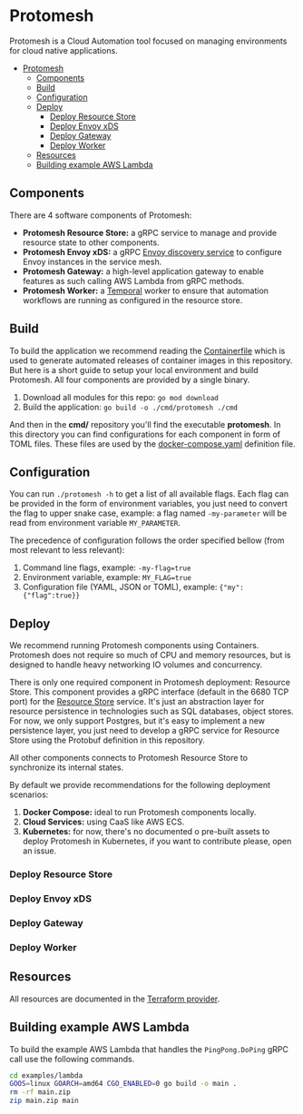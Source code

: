# Protomesh

Protomesh is a Cloud Automation tool focused on managing environments for cloud native applications.

- [Protomesh](#protomesh)
  - [Components](#components)
  - [Build](#build)
  - [Configuration](#configuration)
  - [Deploy](#deploy)
    - [Deploy Resource Store](#deploy-resource-store)
    - [Deploy Envoy xDS](#deploy-envoy-xds)
    - [Deploy Gateway](#deploy-gateway)
    - [Deploy Worker](#deploy-worker)
  - [Resources](#resources)
  - [Building example AWS Lambda](#building-example-aws-lambda)

## Components

There are 4 software components of Protomesh:

- **Protomesh Resource Store:** a gRPC service to manage and provide resource state to other components.
- **Protomesh Envoy xDS:** a gRPC [Envoy discovery service](https://www.envoyproxy.io/docs/envoy/latest/api-docs/xds_protocol) to configure Envoy instances in the service mesh.
- **Protomesh Gateway:** a high-level application gateway to enable features as such calling AWS Lambda from gRPC methods.
- **Protomesh Worker:** a [Temporal](https://temporal.io/) worker to ensure that automation workflows are running as configured in the resource store.

## Build

To build the application we recommend reading the [Containerfile](./Containerfile) which is used to generate automated releases of container images in this repository. But here is a short guide to setup your local environment and build Protomesh. All four components are provided by a single binary.

1. Download all modules for this repo: `go mod download`
2. Build the application: `go build -o ./cmd/protomesh ./cmd`

And then in the **cmd/** repository you'll find the executable **protomesh**. In this directory you can find configurations for each component in form of TOML files. These files are used by the [docker-compose.yaml](./docker-compose.yaml) definition file.

## Configuration

You can run `./protomesh -h` to get a list of all available flags. Each flag can be provided in the form of environment variables, you just need to convert the flag to upper snake case, example: a flag named `-my-parameter` will be read from environment variable `MY_PARAMETER`.

The precedence of configuration follows the order specified bellow (from most relevant to less relevant):

1. Command line flags, example: `-my-flag=true`
2. Environment variable, example: `MY_FLAG=true`
3. Configuration file (YAML, JSON or TOML), example: `{"my":{"flag":true}}`

## Deploy

We recommend running Protomesh components using Containers. Protomesh does not require so much of CPU and memory resources, but is designed to handle heavy networking IO volumes and concurrency.

There is only one required component in Protomesh deployment: Resource Store. This component provides a gRPC interface (default in the 6680 TCP port) for the [Resource Store](./api/services/v1/resource_store.proto) service. It's just an abstraction layer for resource persistence in technologies such as SQL databases, object stores. For now, we only support Postgres, but it's easy to implement a new persistence layer, you just need to develop a gRPC service for Resource Store using the Protobuf definition in this repository.

All other components connects to Protomesh Resource Store to synchronize its internal states.

By default we provide recommendations for the following deployment scenarios:

1. **Docker Compose:** ideal to run Protomesh components locally.
2. **Cloud Services:** using CaaS like AWS ECS.
3. **Kubernetes:** for now, there's no documented o pre-built assets to deploy Protomesh in Kubernetes, if you want to contribute please, open an issue.

### Deploy Resource Store

### Deploy Envoy xDS

### Deploy Gateway

### Deploy Worker

## Resources

All resources are documented in the [Terraform provider](https://registry.terraform.io/providers/protomesh/protomesh/latest/docs).

## Building example AWS Lambda

To build the example AWS Lambda that handles the `PingPong.DoPing` gRPC call use the following commands.

```bash
cd examples/lambda
GOOS=linux GOARCH=amd64 CGO_ENABLED=0 go build -o main .
rm -rf main.zip
zip main.zip main
```